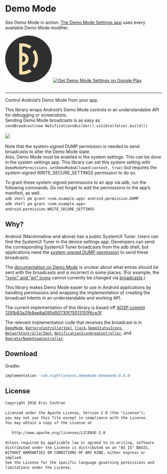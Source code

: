 Demo Mode
=====================

See Demo Mode in action: [The Demo Mode Settings app](https://play.google.com/store/apps/details?id=com.nightlynexus.demomodesettings) uses every available Demo Mode modifier.
<br/>
<br/>
<a href='https://play.google.com/store/apps/details?id=com.nightlynexus.demomodesettings'><img alt='Get Demo Mode Settings on Google Play' src='/images/play_icon.png' height="150"/></a>
<a href='https://play.google.com/store/apps/details?id=com.nightlynexus.demomodesettings'><img alt='Get Demo Mode Settings on Google Play' src='https://play.google.com/intl/en_us/badges/static/images/badges/en_badge_web_generic.png' height="150"/></a>
<br/>
<br/>

--------

Control Android’s Demo Mode from your app.

This library wraps Android’s Demo Mode controls in an understandable API for debugging or screenshots.
<br/>Sending Demo Mode broadcasts is as easy as
<br/>`sendBroadcast(new NotificationsBuilder().visible(false).build())`
<br/>
<br/>
![](images/example.jpg)

Note that the system-signed DUMP permission is needed to send broadcasts to alter the Demo Mode state.
<br/>Also, Demo Mode must be enabled in the system settings. This can be done in the system settings app. This library can set this system setting with `DemoModePermissions.setDemoModeAllowed(context, true)` but requires the system-signed WRITE_SECURE_SETTINGS permission to do so.

To grant these system-signed permissions to an app via adb, run the following commands. Do not forget to add the permissions to the app’s manifest, as well.
<br/>`adb shell pm grant <com.example.app> android.permission.DUMP`
<br/>`adb shell pm grant <com.example.app> android.permission.WRITE_SECURE_SETTINGS`

Why?
--------

Android (Marshmallow and above) has a public SystemUI Tuner. Users can find the SystemUI Tuner in the device settings app. Developers can send the corresponding SystemUI Tuner broadcasts from the adb shell, but applications need the [system-signed DUMP permission](https://android.googlesource.com/platform/frameworks/base/+/1291b83a2fb8ae8a095d50730f75013151f6ce3f/core/res/AndroidManifest.xml#3758) to send these broadcasts.

The [documentation on Demo Mode](https://android.googlesource.com/platform/frameworks/base/+/1291b83a2fb8ae8a095d50730f75013151f6ce3f/packages/SystemUI/docs/demo_mode.md) is unclear about what extras should be sent with the broadcasts and is incorrect in some places. (For example, the ["sync" and "eri" icons](https://android.googlesource.com/platform/frameworks/base/+/1291b83a2fb8ae8a095d50730f75013151f6ce3f/packages/SystemUI/src/com/android/systemui/tuner/DemoModeFragment.java#39) cannot currently be changed via [broadcasts](https://android.googlesource.com/platform/frameworks/base/+/1291b83a2fb8ae8a095d50730f75013151f6ce3f/packages/SystemUI/src/com/android/systemui/statusbar/phone/DemoStatusIcons.java#124).)

This library makes Demo Mode easier to use in Android applications by handling permissions and wrapping the implementation of creating the broadcast Intents in an understandable and working API.

The current implementation of this library is based off [AOSP commit 1291b83a2fb8ae8a095d50730f75013151f6ce3f](https://android.googlesource.com/platform/frameworks/base/+/1291b83a2fb8ae8a095d50730f75013151f6ce3f).

The relevant implementation code that receives the broadcast is in [`DemoMode`](https://android.googlesource.com/platform/frameworks/base/+/1291b83a2fb8ae8a095d50730f75013151f6ce3f/packages/SystemUI/src/com/android/systemui/demomode/DemoMode.java), [`BatteryControllerImpl`](https://android.googlesource.com/platform/frameworks/base/+/1291b83a2fb8ae8a095d50730f75013151f6ce3f/packages/SystemUI/src/com/android/systemui/statusbar/policy/BatteryControllerImpl.java), [`Clock`](https://android.googlesource.com/platform/frameworks/base/+/1291b83a2fb8ae8a095d50730f75013151f6ce3f/packages/SystemUI/src/com/android/systemui/statusbar/policy/Clock.java), [`DemoStatusIcons`](https://android.googlesource.com/platform/frameworks/base/+/1291b83a2fb8ae8a095d50730f75013151f6ce3f/packages/SystemUI/src/com/android/systemui/statusbar/phone/DemoStatusIcons.java), [`NetworkControllerImpl`](https://android.googlesource.com/platform/frameworks/base/+/1291b83a2fb8ae8a095d50730f75013151f6ce3f/packages/SystemUI/src/com/android/systemui/statusbar/connectivity/NetworkControllerImpl.java), [`NotificationIconAreaController`](https://android.googlesource.com/platform/frameworks/base/+/1291b83a2fb8ae8a095d50730f75013151f6ce3f/packages/SystemUI/src/com/android/systemui/statusbar/phone/NotificationIconAreaController.java#662), and [`OperatorNameViewController`](https://android.googlesource.com/platform/frameworks/base/+/1291b83a2fb8ae8a095d50730f75013151f6ce3f/packages/SystemUI/src/com/android/systemui/statusbar/OperatorNameViewController.java#170).

Download
--------

Gradle:

```groovy
implementation 'com.nightlynexus.demomode:demomode:0.6.0'
```

License
--------

    Copyright 2016 Eric Cochran

    Licensed under the Apache License, Version 2.0 (the "License");
    you may not use this file except in compliance with the License.
    You may obtain a copy of the License at

       http://www.apache.org/licenses/LICENSE-2.0

    Unless required by applicable law or agreed to in writing, software
    distributed under the License is distributed on an "AS IS" BASIS,
    WITHOUT WARRANTIES OR CONDITIONS OF ANY KIND, either express or implied.
    See the License for the specific language governing permissions and
    limitations under the License.
